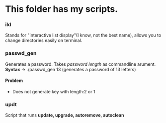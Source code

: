 # This folder has my scripts.

### ild 
Stands for "interactive list display"(I know, not the best name), allows you to change directories easily on terminal.

### passwd_gen
Generates a password. Takes *password length* as commandline arument. \
**Syntax** -> ./passwd_gen 13 (generates a password of 13 letters)

#### Problem
- Does not generate key with length:2 or 1

### updt
Script that runs **update, upgrade, autoremove, autoclean**
